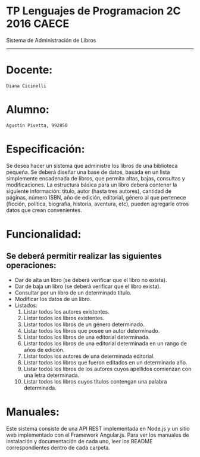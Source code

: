 # TP Lenguajes de Programacion 2C 2016 CAECE

Sistema de Administración de Libros

___

# Docente:
	Diana Cicinelli 

# Alumno:
	Agustín Pivetta, 992850

# Especificación:
Se desea hacer un sistema que administre los libros de una biblioteca pequeña. Se deberá diseñar una base de datos, basada en un lista simplemente encadenada de libros, que permita altas, bajas, consultas y modificaciones.
La estructura básica para un libro deberá contener la siguiente información: titulo, autor (hasta tres autores), cantidad de páginas, número ISBN, año de edición, editorial, género al que pertenece (ficción, política, biografía, historia, aventura, etc), pueden agregarle otros datos que crean convenientes.

# Funcionalidad:
## Se deberá permitir realizar las siguientes operaciones:
* Dar de alta un libro (se deberá verificar que el libro no exista).
* Dar de baja un libro (se deberá verificar que el libro exista).
* Consultar por un libro de un determinado título.
* Modificar los datos de un libro.
* Listados:
	1. Listar todos los autores existentes.
	2. Listar todos los libros existentes.
	3. Listar todos los libros de un género determinado.
	4. Listar todos los libros que posee un autor determinado.
	5. Listar todos los libros de una editorial determinada.
	6. Listar todos los libros de una editorial determinada en un rango de años de edición.
	7. Listar todos los autores de una determinada editorial.
	8. Listar todos los libros que fueron editados en un determinado año.
	9. Listar todos los libros de los autores cuyos apellidos comienzan con una letra determinada.
	10. Listar todos los libros cuyos títulos contengan una palabra determinada.

# Manuales:
Este sistema consiste de una API REST implementada en Node.js y un sitio web implementado con el Framework Angular.js. Para ver los manuales de instalación y documentación de cada uno, leer los README correspondientes dentro de cada carpeta.